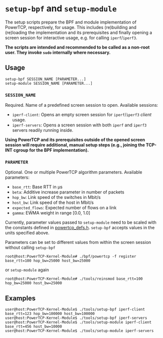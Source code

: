 # `setup-bpf` and `setup-module`
The setup scripts prepare the BPF and module implementation of PowerTCP,
respectively, for usage. This includes (re)building and (re)loading the
implementation and its prerequisites and finally opening a screen session for
interactive usage, e.g. for calling `iperf`/`iperf3`.

**The scripts are intended and recommended to be called as a non-root user.
They invoke `sudo` internally where necessary.**

## Usage
```
setup-bpf SESSION_NAME [PARAMETER...]
setup-module SESSION_NAME [PARAMETER...]
```

### `SESSION_NAME`
Required. Name of a predefined screen session to open. Available sessions:
- `iperf-client`: Opens an empty screen session for `iperf`/`iperf3` *client*
  usage.
- `iperf-servers`: Opens a screen session with both `iperf` and `iperf3`
  servers readily running inside.

**Using PowerTCP and its prerequisites outside of the opened screen session
will require additional, manual setup steps (e.g., joining the TCP-INT cgroup
for the BPF implementation).**

### `PARAMETER`
Optional. One or multiple PowerTCP algorithm parameters. Available parameters:
- `base_rtt`: Base RTT in µs
- `beta`: Additive increase parameter in number of packets
- `hop_bw`: Link speed of the switches in Mbit/s
- `host_bw`: Link speed of the host in Mbit/s
- `expected_flows`: Expected number of flows on a link
- `gamma`: EWMA weight in range [0.0, 1.0]

Currently, parameter values passed to `setup-module` need to be scaled with the
constants defined in [powertcp_defs.h](../powertcp_defs.h). `setup-bpf` accepts
values in the units specified above.

Parameters can be set to different values from within the screen session
without calling `setup-bpf`
```console
root@host:PowerTCP-Kernel-Module# ./bpf/powertcp -f register base_rtt=100 hop_bw=25000 host_bw=25000
```
or `setup-module` again
```console
root@host:PowerTCP-Kernel-Module# ./tools/reinsmod base_rtt=100 hop_bw=25000 host_bw=25000
```

## Examples
```console
user@host:PowerTCP-Kernel-Module$ ./tools/setup-bpf iperf-client base_rtt=123 hop_bw=100000 host_bw=100000
user@host:PowerTCP-Kernel-Module$ ./tools/setup-bpf iperf-servers
user@host:PowerTCP-Kernel-Module$ ./tools/setup-module iperf-client base_rtt=456 host_bw=10000
user@host:PowerTCP-Kernel-Module$ ./tools/setup-module iperf-servers
```
